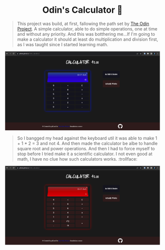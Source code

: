 <h1 align="center">Odin's Calculator 📔</h1>


> This project was build, at first, fallowing the path set by <a href="https://www.theodinproject.com/lessons/foundations-calculator">The Odin Project</a>. A simple calculator, able to do simple operations, one at time and without any priority. And this was botthering me...If I'm going to make a calculator it should at least do multiplication and division first, as I was taught since I started learning math.


<img src="./prints/odinsDesire.png" alt="" /> 


> So I bangged my head against the keyboard util it was able to make 1 + 1 * 2 = 3 and not 4. And then made the calculator be albe to handle square root and power operations. And then I had to force myself to stop before I tried make it a scientific calculator. I not even good at math, I have no clue how such calculators works. :trollface:


<img src="./prints/calcWorks.png" alt="" />
